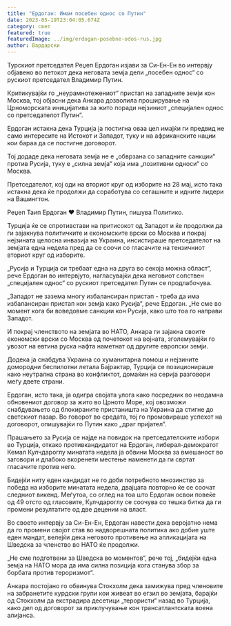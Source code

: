```yaml
---
title: "Ердоган: Имам посебен однос со Путин"
date: 2023-05-19T23:04:05.674Z
category: свет
featured: true
featuredImage: ../img/erdogan-posebne-odos-rus.jpg
author: Вардарски
---
```

Турскиот претседател Реџеп Ердоган изјави за Си-Ен-Ен во интервју објавено во петокот дека неговата земја дели „посебен однос“ со рускиот претседател Владимир Путин.

Критикувајќи го „неурамнотежениот“ пристап на западните земји кон Москва, тој објасни дека Анкара дозволила проширување на Црноморската иницијатива за жито поради нејзиниот „специјален однос со претседателот Путин“.

Ердоган истакна дека Турција ја постигна оваа цел имајќи ги предвид не само интересите на Истокот и Западот, туку и на африканските нации кои бараа да се постигне договорот.

Тој додаде дека неговата земја не е „обврзана со западните санкции“ против Русија, туку е „силна земја“ која има „позитивни односи“ со Москва.

Претседателот, кој оди на вториот круг од изборите на 28 мај, исто така истакна дека ќе продолжи да соработува со сегашните и идните лидери на Вашингтон.

Реџеп Таип Ердоган ♥ Владимир Путин, пишува Политико.

Турција ќе се спротивстави на притисокот од Западот и ќе продолжи да ги зајакнува политичките и економските врски со Москва и покрај нејзината целосна инвазија на Украина, инсистираше претседателот на земјата една недела пред да се соочи со гласачите на тензичниот вториот круг од изборите.

„Русија и Турција си требаат една на друга во секоја можна област“, ​​рече Ердоган во интервјуто, нагласувајќи дека неговиот сопствен „специјален однос“ со рускиот претседател Путин се продлабочува.

„Западот не зазема многу избалансиран пристап - треба да има избалансиран пристап кон земја како Русија“, рече Ердоган. „Не сме во момент кога би воведовме санкции кон Русија, како што тоа го направи Западот.

И покрај членството на земјата во НАТО, Анкара ги зајакна своите економски врски со Москва од почетокот на војната, зголемувајќи го увозот на евтина руска нафта наметнат од другите европски земји.

Додека ја снабдува Украина со хуманитарна помош и нејзините домородни беспилотни летала Бајрактар, Турција се позиционираше како неутрална страна во конфликтот, домаќин на серија разговори меѓу двете страни.

Ердоган, исто така, ја одигра својата улога како посредник во неодамна обновениот договор за жито во Црното Море, кој овозможи снабдувањето од блокираните пристаништа на Украина да стигне до светскиот пазар. Во говорот во средата, тој го промовираше успехот на договорот, опишувајќи го Путин како „драг пријател“.

Прашањето за Русија се најде на повидок на претседателските избори во Турција, откако противкандидатот на Ердоган, либерал-демократот Кемал Кулчдароглу минатата недела ја обвини Москва за вмешаност во заговори и длабоко вкоренети местење наменети да ги свртат гласачите против него.

Бидејќи ниту еден кандидат не го доби потребното мнозинство за победа на изборите минатата недела, двајцата повторно ќе се соочат следниот викенд. Меѓутоа, со оглед на тоа што Ердоган освои повеќе од 49 отсто од гласовите, Кулчдароглу се соочува со тешка битка да ги промени резултатите од две децении на власт.

Во своето интервју за Си-Ен-Ен, Ердоган навести дека веројатно нема да го промени својот став во надворешната политика ако добие уште еден мандат, велејќи дека неговото противење на апликацијата на Шведска за членство во НАТО ќе продолжи.

„Не сме подготвени за Шведска во моментов“, рече тој, „бидејќи една земја на НАТО мора да има силна позиција кога станува збор за борбата против тероризмот“.

Анкара постојано го обвинува Стокхолм дека замижува пред членовите на забранетите курдски групи кои живеат во егзил во земјата, барајќи од Стокхолм да екстрадира десетици „терористи“ назад во Турција, како дел од договорот за приклучување кон трансатлантската воена алијанса.